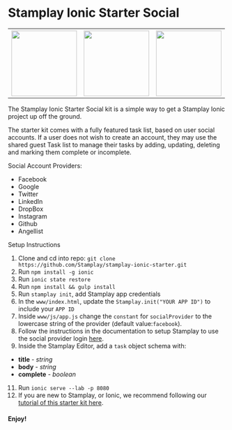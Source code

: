 # Stamplay Ionic Starter Social

<table>
  <tbody>
    <tr>
    <th>
    <img width="150" src="" />
    </td>
    <th>
    <img width="150" src="" />
    </td>
    <th>
    <img width="150" src="" />
    </td>
    </tr>
  </tbody>
</table>



The Stamplay Ionic Starter Social kit is a simple way to get a Stamplay Ionic project up off the ground.

The starter kit comes with a fully featured task list, based on user social accounts. If a user does not wish to create an account, they may use the shared guest Task list to manage their tasks by adding, updating, deleting and marking them complete or incomplete.

Social Account Providers:

- Facebook
- Google
- Twitter
- LinkedIn
- DropBox
- Instagram
- Github
- Angellist

Setup Instructions

1. Clone and cd into repo: `git clone https://github.com/Stamplay/stamplay-ionic-starter.git`
2. Run `npm install -g ionic`
4. Run `ionic state restore`
5. Run `npm install && gulp install`
6. Run `stamplay init`, add Stamplay app credentials
7. In the `www/index.html`, update the `Stamplay.init("YOUR APP ID")` to include your `APP ID`
8. Inside `www/js/app.js` change the `constant` for `socialProvider` to the lowercase string of the provider (default value:`facebook`).
9. Follow the instructions in the documentation to setup Stamplay to use the social provider login [here](https://stamplay.com/docs/platform/users/authentication).
10. Inside the Stamplay Editor, add a `task` object schema with:
  - **title** - *string*
  - **body** - *string*
  - **complete** - *boolean*
11. Run `ionic serve --lab -p 8080`
12. If you are new to Stamplay, or Ionic, we recommend following our [tutorial of this starter kit here](https://blog.stamplay.com/mobile-development-with-ionic-stamplay/).

#### Enjoy!
